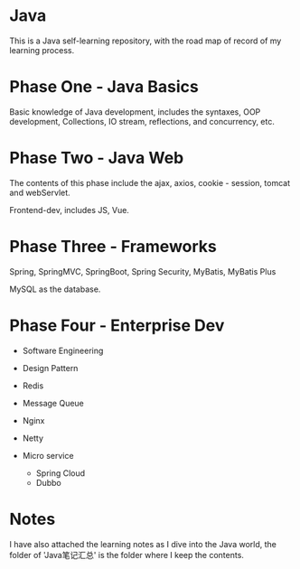 # Java

This is a Java self-learning repository, with the road map of record of my learning process. 

# Phase One - Java Basics

Basic knowledge of Java development, includes the syntaxes, OOP development, Collections, IO stream, reflections, and concurrency, etc. 



# Phase Two - Java Web

The contents of this phase include the ajax, axios, cookie - session, tomcat and webServlet. 

Frontend-dev, includes JS, Vue. 

# Phase Three - Frameworks

Spring, SpringMVC, SpringBoot, Spring Security, MyBatis, MyBatis Plus

MySQL as the database. 

# Phase Four - Enterprise Dev

- Software Engineering

- Design Pattern
- Redis
- Message Queue
- Nginx
- Netty
- Micro service
  - Spring Cloud
  - Dubbo

# Notes

I have also attached the learning notes as I dive into the Java world, the folder of 'Java笔记汇总' is the folder where I keep the contents.
